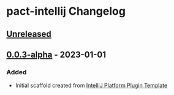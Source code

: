 <!-- Keep a Changelog guide -> https://keepachangelog.com -->

# pact-intellij Changelog

## [Unreleased]

## [0.0.3-alpha] - 2023-01-01

### Added
- Initial scaffold created from [IntelliJ Platform Plugin Template](https://github.com/JetBrains/intellij-platform-plugin-template)

[Unreleased]: https://github.com/lukeribchester/pact-intellij/compare/v0.0.3-alpha...HEAD
[0.0.3-alpha]: https://github.com/lukeribchester/pact-intellij/commits/v0.0.3-alpha
